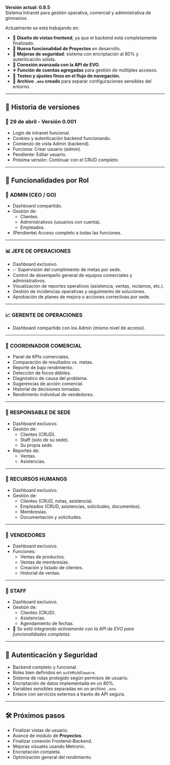 **Versión actual: 0.8.5**  
Sistema Intranet para gestión operativa, comercial y administrativa de gimnasios.

Actualmente se está trabajando en:

- 🧩 **Diseño de vistas frontend**, ya que el backend está completamente finalizado.
- 👤 **Nueva funcionalidad de Proyectos** en desarrollo.
- 🔐 **Mejoras de seguridad**: sistema con encriptación al 80% y autenticación sólida.
- 🔗 **Conexión avanzada con la API de EVO**.
- ➕ **Función de cuentas agregadas** para gestión de múltiples accesos.
- 🧪 **Testeo y ajustes finos en el flujo de navegación.**
- 📁 **Archivo `.env` creado** para separar configuraciones sensibles del entorno.

---

## 📌 Historia de versiones

### 📅 29 de abril - Versión 0.001
- Login de intranet funcional.
- Cookies y autenticación backend funcionando.
- Comienzo de vista Admin (backend).
- Funciona: Crear usuario (admin).
- Pendiente: Editar usuario.
- Próxima versión: Continuar con el CRUD completo.

---

## 🚀 Funcionalidades por Rol

### 👑 **ADMIN (CEO / GO)**
- Dashboard compartido.
- Gestión de:
  - Clientes.
  - Administrativos (usuarios con cuenta).
  - Empleados.
- (Pendiente) Acceso completo a todas las funciones.

---

### 📊 **JEFE DE OPERACIONES**
- Dashboard exclusivo.
- ✅ Supervisión del cumplimiento de metas por sede.
- Control de desempeño general de equipos comerciales y administrativos.
- Visualización de reportes operativos (asistencia, ventas, reclamos, etc.).
- Gestión de incidencias operativas y seguimiento de soluciones.
- Aprobación de planes de mejora o acciones correctivas por sede.

---

### 📈 **GERENTE DE OPERACIONES**
- Dashboard compartido con los Admin (mismo nivel de acceso).

---

### 🧠 **COORDINADOR COMERCIAL**
- Panel de KPIs comerciales.
- Comparación de resultados vs. metas.
- Reporte de bajo rendimiento.
- Detección de focos débiles.
- Diagnóstico de causa del problema.
- Sugerencias de acción comercial.
- Historial de decisiones tomadas.
- Rendimiento individual de vendedores.

---

### 🏢 **RESPONSABLE DE SEDE**
- Dashboard exclusivo.
- Gestión de:
  - Clientes (CRUD).
  - Staff (solo de su sede).
  - Su propia sede.
- Reportes de:
  - Ventas.
  - Asistencias.

---

### 🧾 **RECURSOS HUMANOS**
- Dashboard exclusivo.
- Gestión de:
  - Clientes (CRUD, notas, asistencia).
  - Empleados (CRUD, asistencias, solicitudes, documentos).
  - Membresías.
  - Documentación y solicitudes.

---

### 💼 **VENDEDORES**
- Dashboard exclusivo.
- Funciones:
  - Ventas de productos.
  - Ventas de membresías.
  - Creación y listado de clientes.
  - Historial de ventas.

---

### 👥 **STAFF**
- Dashboard exclusivo.
- Gestión de:
  - Clientes (CRUD).
  - Asistencias.
  - Agendamiento de fechas.
- 🔗 *Se está integrando activamente con la API de EVO para funcionalidades completas.*

---

## 🔐 Autenticación y Seguridad

- Backend completo y funcional.
- Roles bien definidos en `authMiddleware`.
- Sistema de rutas protegido según permisos de usuario.
- Encriptación de datos implementada en un 80%.
- Variables sensibles separadas en un archivo `.env`.
- Enlace con servicios externos a través de API segura.

---

## 🛠️ Próximos pasos

- Finalizar vistas de usuario.
- Avance de módulo de **Proyectos**.
- Finalizar conexión Frontend–Backend.
- Mejoras visuales usando Metronic.
- Encriptación completa.
- Optimización general del rendimiento.

